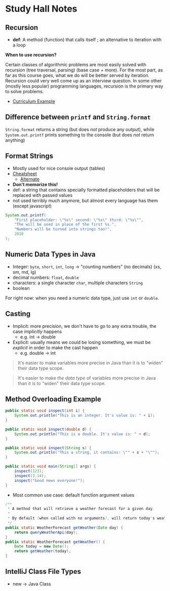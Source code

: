 # Study Hall Notes

## Recursion

- **def**: A method (function) that calls itself ; an alternative to iteration
  with a loop

**When to use recursion?**

Certain classes of algorithmic problems are most easily solved with recursion
(tree traversal, parsing) (base case + more). For the most part, as far as this
course goes, what we do will be better served by iteration. Recursion could very
well come up as an interview question. In some other (mostly less popular)
programming languages, recursion is the primary way to solve problems.

- [Curriculum Example](http://java.codeup.com/slides/methods#7)

## Difference between `printf` and `String.format`

`String.format` returns a string (but does *not* produce any output), while
`System.out.printf` prints something to the console (but does *not* return
anything)

## Format Strings

- Mostly used for nice console output (tables)
- [Cheatsheet](http://web.cerritos.edu/jwilson/SitePages/java_language_resources/Java_printf_method_quick_reference.pdf)
    - [Alternate](https://alvinalexander.com/programming/printf-format-cheat-sheet)
- **Don't memorize this!**
- def: a string that contains specially formatted placeholders that will be
  replaced with passed values
- not used terribly much anymore, but almost every language has them (except javascript)

```java
System.out.printf(
    "First placeholder: \"%s\" second: \"%s\" third: \"%s\"",
    "The will be used in place of the first %s.",
    "Numbers will be turned into strings too!",
    2018
);
```

## Numeric Data Types in Java

- Integer: `byte`, `short`, `int`, `long` -> "counting numbers" (no decimals)
  (xs, sm, md, lg)
- decimal numbers: `float`, `double`
- characters: a single character `char`, multiple characters `String`
- boolean

For right now: when you need a numeric data type, just use `int` or `double`.

## Casting

- Implicit: more precision, we don't have to go to any extra trouble, the case
  *implicitly* happens
    - e.g. int -> double
- Explicit: usually means we could be losing something, we must be *explicit* in
  order to make the cast happen
    - e.g. double -> int

> It's easier to make variables more precise in Java than it is to "widen" their data type scope.

> It's easier to make *the data type* of variables more precise in Java than it is to "widen" their data type scope.

## Method Overloading Example

```java
public static void inspect(int i) {
    System.out.println("This is an integer. It's value is: " + i);
}

public static void inspect(double d) {
    System.out.println("This is a double. It's value is: " + d);
}

public static void inspect(String s) {
    System.out.println("This a string, it contains: \"" + s + "\"");
}

public static void main(String[] args) {
    inspect(123);
    inspect(3.14);
    inspect("Good news everyone!");
}
```

- Most common use case: default function argument values

```java
/**
 * A method that will retrieve a weather forecast for a given day.
 *
 * By default (when called with no arguments), will return today's weather
 */
public static WeatherForecast getWeather(Date day) {
    return queryWeatherApi(day);
}
public static WeatherForecast getWeather() {
    Date today = new Date();
    return getWeather(today);
}
```

## IntelliJ Class File Types

- new -> Java Class

